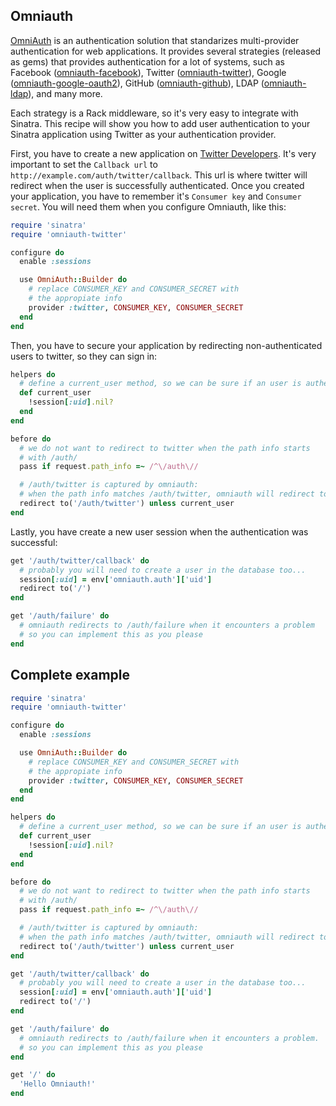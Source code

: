 ## Omniauth

[OmniAuth](https://github.com/intridea/omniauth) is an authentication solution
that standarizes multi-provider authentication for web applications. It
provides several strategies (released as gems) that provides authentication
for a lot of systems, such as
Facebook ([omniauth-facebook](https://github.com/mkdynamic/omniauth-facebook)),
Twitter ([omniauth-twitter](https://github.com/arunagw/omniauth-twitter)),
Google ([omniauth-google-oauth2](https://github.com/zquestz/omniauth-google-oauth2)),
GitHub ([omniauth-github](https://github.com/intridea/omniauth-github)),
LDAP ([omniauth-ldap](https://github.com/intridea/omniauth-ldap)),
and many more.

Each strategy is a Rack middleware, so it's very easy to integrate with
Sinatra. This recipe will show you how to add user authentication to your
Sinatra application using Twitter as your authentication provider.

First, you have to create a new application on
[Twitter Developers](https://dev.twitter.com/). It's very important to set
the `Callback url` to `http://example.com/auth/twitter/callback`. This url is
where twitter will redirect when the user is successfully authenticated. Once
you created your application, you have to remember it's `Consumer key` and
`Consumer secret`. You will need them when you configure Omniauth, like this:

```ruby
require 'sinatra'
require 'omniauth-twitter'

configure do
  enable :sessions

  use OmniAuth::Builder do
    # replace CONSUMER_KEY and CONSUMER_SECRET with
    # the appropiate info
    provider :twitter, CONSUMER_KEY, CONSUMER_SECRET
  end
end
```

Then, you have to secure your application by redirecting non-authenticated
users to twitter, so they can sign in:

```ruby
helpers do
  # define a current_user method, so we can be sure if an user is authenticated
  def current_user
    !session[:uid].nil?
  end
end

before do
  # we do not want to redirect to twitter when the path info starts
  # with /auth/
  pass if request.path_info =~ /^\/auth\//

  # /auth/twitter is captured by omniauth:
  # when the path info matches /auth/twitter, omniauth will redirect to twitter
  redirect to('/auth/twitter') unless current_user
end
```

Lastly, you have create a new user session when the authentication was
successful:

```ruby
get '/auth/twitter/callback' do
  # probably you will need to create a user in the database too...
  session[:uid] = env['omniauth.auth']['uid']
  redirect to('/')
end

get '/auth/failure' do
  # omniauth redirects to /auth/failure when it encounters a problem
  # so you can implement this as you please
end
```

## Complete example

```ruby
require 'sinatra'
require 'omniauth-twitter'

configure do
  enable :sessions

  use OmniAuth::Builder do
    # replace CONSUMER_KEY and CONSUMER_SECRET with
    # the appropiate info
    provider :twitter, CONSUMER_KEY, CONSUMER_SECRET
  end
end

helpers do
  # define a current_user method, so we can be sure if an user is authenticated
  def current_user
    !session[:uid].nil?
  end
end

before do
  # we do not want to redirect to twitter when the path info starts
  # with /auth/
  pass if request.path_info =~ /^\/auth\//

  # /auth/twitter is captured by omniauth:
  # when the path info matches /auth/twitter, omniauth will redirect to twitter
  redirect to('/auth/twitter') unless current_user
end

get '/auth/twitter/callback' do
  # probably you will need to create a user in the database too...
  session[:uid] = env['omniauth.auth']['uid']
  redirect to('/')
end

get '/auth/failure' do
  # omniauth redirects to /auth/failure when it encounters a problem.
  # so you can implement this as you please
end

get '/' do
  'Hello Omniauth!'
end
```
